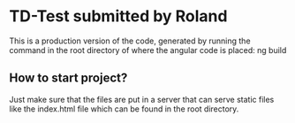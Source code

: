 # TD-Test submitted by Roland

This is a production version of the code, generated by running the command in the root directory of where the angular code is placed:
ng build


## How to start project?
 Just make sure that the files are put in a server that can serve static files like the index.html file which can be found in the root directory.
